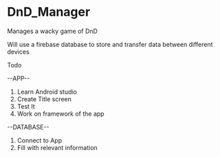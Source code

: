 # DnD_Manager
Manages a wacky game of DnD

Will use a firebase database to store and transfer data between different devices

Todo

--APP--
1. Learn Android studio
2. Create Title screen
3. Test It
4. Work on framework of the app
  
--DATABASE--
1. Connect to App
2. Fill with relevant information
